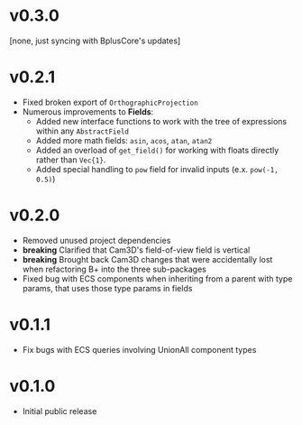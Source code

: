 # v0.3.0

\[none, just syncing with BplusCore's updates]

# v0.2.1

* Fixed broken export of `OrthographicProjection`
* Numerous improvements to **Fields**:
  * Added new interface functions to work with the tree of expressions within any `AbstractField`
  * Added more math fields: `asin`, `acos`, `atan`, `atan2`
  * Added an overload of `get_field()` for working with floats directly rather than `Vec{1}`.
  * Added special handling to `pow` field for invalid inputs (e.x. `pow(-1, 0.5)`)

# v0.2.0

* Removed unused project dependencies
* **breaking** Clarified that Cam3D's field-of-view field is vertical
* **breaking** Brought back Cam3D changes that were accidentally lost when refactoring B+ into the three sub-packages
* Fixed bug with ECS components when inheriting from a parent with type params, that uses those type params in fields

# v0.1.1

* Fix bugs with ECS queries involving UnionAll component types

# v0.1.0

* Initial public release